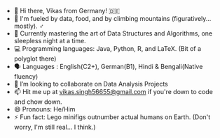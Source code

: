 - 👋 Hi there, Vikas from Germany! 🇩🇪
- 👀  I'm fueled by data, food, and by climbing mountains (figuratively... mostly). ‍♂️
- 🌱 Currently mastering the art of Data Structures and Algorithms, one sleepless night at a time.
- 💻 Programming languages: Java, Python, R, and LaTeX. (Bit of a polyglot there)
- 🗣  Languages : English(C2+), German(B1), Hindi & Bengali(Native fluency)
- 💞️ I’m looking to collaborate on Data Analysis Projects 
- 📫 Hit me up at vikas.singh56655@gmail.com if you're down to code and chow down.
- 😄 Pronouns: He/Him
- ⚡ Fun fact: Lego minifigs outnumber actual humans on Earth.  (Don't worry, I'm still real... I think.)

<!---
vikas56655/vikas56655 is a ✨ special ✨ repository because its `README.md` (this file) appears on your GitHub profile.
You can click the Preview link to take a look at your changes.
--->
